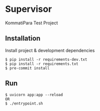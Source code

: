 # Supervisor

KommatiPara Test Project

## Installation

Install project & development dependencies

```
$ pip install -r requirements-dev.txt
$ pip install -r requirements.txt
$ pre-commit install
```

## Run

```
$ uvicorn app:app --reload
OR
$ ./entrypoint.sh
```
